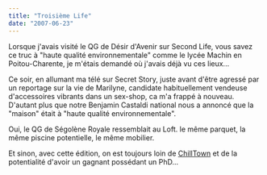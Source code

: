 ```yaml
---
title: "Troisième Life"
date: "2007-06-23"
---
```


Lorsque j'avais visité le QG de Désir d'Avenir sur Second Life, vous savez ce truc à "haute qualité environnementale" comme le lycée Machin en Poitou-Charente, je m'étais demandé où j'avais déjà vu ces lieux...

Ce soir, en allumant ma télé sur Secret Story, juste avant d'être agressé par un reportage sur la vie de Marilyne, candidate habituellement vendeuse d'accessoires vibrants dans un sex-shop, ca m'a frappé à nouveau. D'autant plus que notre Benjamin Castaldi national nous a annoncé que la "maison" était à "haute qualité environnementale".

Oui, le QG de Ségolène Royale ressemblait au Loft. le même parquet, la même piscine potentielle, le même mobilier.

Et sinon, avec cette édition, on est toujours loin de [ChillTown](http://blog.smwhr.net/index.php?2006/08/06/519-riltivi) et de la potentialité d'avoir un gagnant possédant un PhD...
